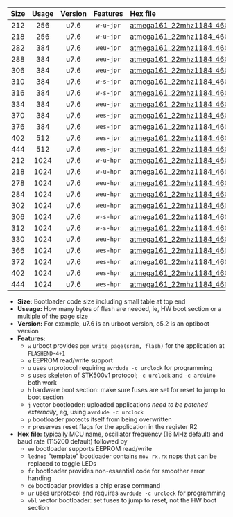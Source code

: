|Size|Usage|Version|Features|Hex file|
|:-:|:-:|:-:|:-:|:--|
|212|256|u7.6|`w-u-jpr`|[atmega161_22mhz1184_460800bps_ur_vbl.hex](https://raw.githubusercontent.com/stefanrueger/urboot/main/bootloaders/atmega161/fcpu_22mhz1184/460800_bps/atmega161_22mhz1184_460800bps_ur_vbl.hex)|
|218|256|u7.6|`w-u-jpr`|[atmega161_22mhz1184_460800bps_lednop_ur_vbl.hex](https://raw.githubusercontent.com/stefanrueger/urboot/main/bootloaders/atmega161/fcpu_22mhz1184/460800_bps/atmega161_22mhz1184_460800bps_lednop_ur_vbl.hex)|
|282|384|u7.6|`weu-jpr`|[atmega161_22mhz1184_460800bps_ee_ur_vbl.hex](https://raw.githubusercontent.com/stefanrueger/urboot/main/bootloaders/atmega161/fcpu_22mhz1184/460800_bps/atmega161_22mhz1184_460800bps_ee_ur_vbl.hex)|
|288|384|u7.6|`weu-jpr`|[atmega161_22mhz1184_460800bps_ee_lednop_ur_vbl.hex](https://raw.githubusercontent.com/stefanrueger/urboot/main/bootloaders/atmega161/fcpu_22mhz1184/460800_bps/atmega161_22mhz1184_460800bps_ee_lednop_ur_vbl.hex)|
|306|384|u7.6|`weu-jpr`|[atmega161_22mhz1184_460800bps_ee_lednop_fr_ur_vbl.hex](https://raw.githubusercontent.com/stefanrueger/urboot/main/bootloaders/atmega161/fcpu_22mhz1184/460800_bps/atmega161_22mhz1184_460800bps_ee_lednop_fr_ur_vbl.hex)|
|310|384|u7.6|`w-s-jpr`|[atmega161_22mhz1184_460800bps_vbl.hex](https://raw.githubusercontent.com/stefanrueger/urboot/main/bootloaders/atmega161/fcpu_22mhz1184/460800_bps/atmega161_22mhz1184_460800bps_vbl.hex)|
|316|384|u7.6|`w-s-jpr`|[atmega161_22mhz1184_460800bps_lednop_vbl.hex](https://raw.githubusercontent.com/stefanrueger/urboot/main/bootloaders/atmega161/fcpu_22mhz1184/460800_bps/atmega161_22mhz1184_460800bps_lednop_vbl.hex)|
|334|384|u7.6|`weu-jpr`|[atmega161_22mhz1184_460800bps_ee_lednop_fr_ce_ur_vbl.hex](https://raw.githubusercontent.com/stefanrueger/urboot/main/bootloaders/atmega161/fcpu_22mhz1184/460800_bps/atmega161_22mhz1184_460800bps_ee_lednop_fr_ce_ur_vbl.hex)|
|370|384|u7.6|`wes-jpr`|[atmega161_22mhz1184_460800bps_ee_vbl.hex](https://raw.githubusercontent.com/stefanrueger/urboot/main/bootloaders/atmega161/fcpu_22mhz1184/460800_bps/atmega161_22mhz1184_460800bps_ee_vbl.hex)|
|376|384|u7.6|`wes-jpr`|[atmega161_22mhz1184_460800bps_ee_lednop_vbl.hex](https://raw.githubusercontent.com/stefanrueger/urboot/main/bootloaders/atmega161/fcpu_22mhz1184/460800_bps/atmega161_22mhz1184_460800bps_ee_lednop_vbl.hex)|
|402|512|u7.6|`wes-jpr`|[atmega161_22mhz1184_460800bps_ee_lednop_fr_vbl.hex](https://raw.githubusercontent.com/stefanrueger/urboot/main/bootloaders/atmega161/fcpu_22mhz1184/460800_bps/atmega161_22mhz1184_460800bps_ee_lednop_fr_vbl.hex)|
|444|512|u7.6|`wes-jpr`|[atmega161_22mhz1184_460800bps_ee_lednop_fr_ce_vbl.hex](https://raw.githubusercontent.com/stefanrueger/urboot/main/bootloaders/atmega161/fcpu_22mhz1184/460800_bps/atmega161_22mhz1184_460800bps_ee_lednop_fr_ce_vbl.hex)|
|212|1024|u7.6|`w-u-hpr`|[atmega161_22mhz1184_460800bps_ur.hex](https://raw.githubusercontent.com/stefanrueger/urboot/main/bootloaders/atmega161/fcpu_22mhz1184/460800_bps/atmega161_22mhz1184_460800bps_ur.hex)|
|218|1024|u7.6|`w-u-hpr`|[atmega161_22mhz1184_460800bps_lednop_ur.hex](https://raw.githubusercontent.com/stefanrueger/urboot/main/bootloaders/atmega161/fcpu_22mhz1184/460800_bps/atmega161_22mhz1184_460800bps_lednop_ur.hex)|
|278|1024|u7.6|`weu-hpr`|[atmega161_22mhz1184_460800bps_ee_ur.hex](https://raw.githubusercontent.com/stefanrueger/urboot/main/bootloaders/atmega161/fcpu_22mhz1184/460800_bps/atmega161_22mhz1184_460800bps_ee_ur.hex)|
|284|1024|u7.6|`weu-hpr`|[atmega161_22mhz1184_460800bps_ee_lednop_ur.hex](https://raw.githubusercontent.com/stefanrueger/urboot/main/bootloaders/atmega161/fcpu_22mhz1184/460800_bps/atmega161_22mhz1184_460800bps_ee_lednop_ur.hex)|
|302|1024|u7.6|`weu-hpr`|[atmega161_22mhz1184_460800bps_ee_lednop_fr_ur.hex](https://raw.githubusercontent.com/stefanrueger/urboot/main/bootloaders/atmega161/fcpu_22mhz1184/460800_bps/atmega161_22mhz1184_460800bps_ee_lednop_fr_ur.hex)|
|306|1024|u7.6|`w-s-hpr`|[atmega161_22mhz1184_460800bps.hex](https://raw.githubusercontent.com/stefanrueger/urboot/main/bootloaders/atmega161/fcpu_22mhz1184/460800_bps/atmega161_22mhz1184_460800bps.hex)|
|312|1024|u7.6|`w-s-hpr`|[atmega161_22mhz1184_460800bps_lednop.hex](https://raw.githubusercontent.com/stefanrueger/urboot/main/bootloaders/atmega161/fcpu_22mhz1184/460800_bps/atmega161_22mhz1184_460800bps_lednop.hex)|
|330|1024|u7.6|`weu-hpr`|[atmega161_22mhz1184_460800bps_ee_lednop_fr_ce_ur.hex](https://raw.githubusercontent.com/stefanrueger/urboot/main/bootloaders/atmega161/fcpu_22mhz1184/460800_bps/atmega161_22mhz1184_460800bps_ee_lednop_fr_ce_ur.hex)|
|366|1024|u7.6|`wes-hpr`|[atmega161_22mhz1184_460800bps_ee.hex](https://raw.githubusercontent.com/stefanrueger/urboot/main/bootloaders/atmega161/fcpu_22mhz1184/460800_bps/atmega161_22mhz1184_460800bps_ee.hex)|
|372|1024|u7.6|`wes-hpr`|[atmega161_22mhz1184_460800bps_ee_lednop.hex](https://raw.githubusercontent.com/stefanrueger/urboot/main/bootloaders/atmega161/fcpu_22mhz1184/460800_bps/atmega161_22mhz1184_460800bps_ee_lednop.hex)|
|402|1024|u7.6|`wes-hpr`|[atmega161_22mhz1184_460800bps_ee_lednop_fr.hex](https://raw.githubusercontent.com/stefanrueger/urboot/main/bootloaders/atmega161/fcpu_22mhz1184/460800_bps/atmega161_22mhz1184_460800bps_ee_lednop_fr.hex)|
|444|1024|u7.6|`wes-hpr`|[atmega161_22mhz1184_460800bps_ee_lednop_fr_ce.hex](https://raw.githubusercontent.com/stefanrueger/urboot/main/bootloaders/atmega161/fcpu_22mhz1184/460800_bps/atmega161_22mhz1184_460800bps_ee_lednop_fr_ce.hex)|

- **Size:** Bootloader code size including small table at top end
- **Useage:** How many bytes of flash are needed, ie, HW boot section or a multiple of the page size
- **Version:** For example, u7.6 is an urboot version, o5.2 is an optiboot version
- **Features:**
  + `w` urboot provides `pgm_write_page(sram, flash)` for the application at `FLASHEND-4+1`
  + `e` EEPROM read/write support
  + `u` uses urprotocol requiring `avrdude -c urclock` for programming
  + `s` uses skeleton of STK500v1 protocol; `-c urclock` and `-c arduino` both work
  + `h` hardware boot section: make sure fuses are set for reset to jump to boot section
  + `j` vector bootloader: uploaded applications *need to be patched externally*, eg, using `avrdude -c urclock`
  + `p` bootloader protects itself from being overwritten
  + `r` preserves reset flags for the application in the register R2
- **Hex file:** typically MCU name, oscillator frequency (16 MHz default) and baud rate (115200 default) followed by
  + `ee` bootloader supports EEPROM read/write
  + `lednop` "template" bootloader contains `mov rx,rx` nops that can be replaced to toggle LEDs
  + `fr` bootloader provides non-essential code for smoother error handing
  + `ce` bootloader provides a chip erase command
  + `ur` uses urprotocol and requires `avrdude -c urclock` for programming
  + `vbl` vector bootloader: set fuses to jump to reset, not the HW boot section
